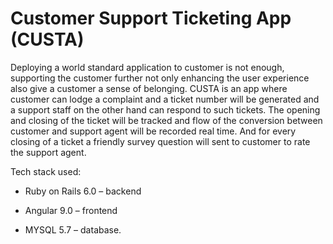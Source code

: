 # Customer Support Ticketing App (CUSTA)

<p>Deploying a world standard application to customer is not enough, supporting the customer further not only enhancing the user experience also give a customer a sense of belonging.  CUSTA is an app where customer can lodge a complaint and a ticket number will be generated and a support staff on the other hand can respond to such tickets. The opening and closing of the ticket will be tracked and flow of the conversion between customer and support agent will be recorded real time. And for every closing of a ticket a friendly survey question will sent to customer to rate the support agent. </p>

Tech stack used:

* Ruby on Rails 6.0 – backend

* Angular 9.0 – frontend

* MYSQL 5.7 – database.



